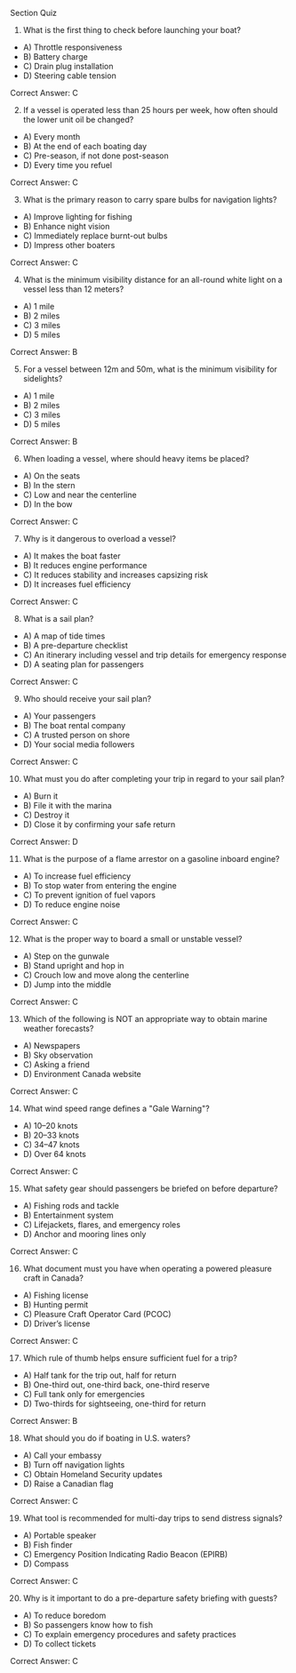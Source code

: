 Section Quiz
1. What is the first thing to check before launching your boat?
- A) Throttle responsiveness
- B) Battery charge
- C) Drain plug installation
- D) Steering cable tension

Correct Answer: C

2. If a vessel is operated less than 25 hours per week, how often should the lower unit oil be changed?
- A) Every month
- B) At the end of each boating day
- C) Pre-season, if not done post-season
- D) Every time you refuel

Correct Answer: C

3. What is the primary reason to carry spare bulbs for navigation lights?
- A) Improve lighting for fishing
- B) Enhance night vision
- C) Immediately replace burnt-out bulbs
- D) Impress other boaters

Correct Answer: C

4. What is the minimum visibility distance for an all-round white light on a vessel less than 12 meters?
- A) 1 mile
- B) 2 miles
- C) 3 miles
- D) 5 miles

Correct Answer: B

5. For a vessel between 12m and 50m, what is the minimum visibility for sidelights?
- A) 1 mile
- B) 2 miles
- C) 3 miles
- D) 5 miles

Correct Answer: B

6. When loading a vessel, where should heavy items be placed?
- A) On the seats
- B) In the stern
- C) Low and near the centerline
- D) In the bow

Correct Answer: C

7. Why is it dangerous to overload a vessel?
- A) It makes the boat faster
- B) It reduces engine performance
- C) It reduces stability and increases capsizing risk
- D) It increases fuel efficiency

Correct Answer: C

8. What is a sail plan?
- A) A map of tide times
- B) A pre-departure checklist
- C) An itinerary including vessel and trip details for emergency response
- D) A seating plan for passengers

Correct Answer: C

9. Who should receive your sail plan?
- A) Your passengers
- B) The boat rental company
- C) A trusted person on shore
- D) Your social media followers

Correct Answer: C

10. What must you do after completing your trip in regard to your sail plan?
- A) Burn it
- B) File it with the marina
- C) Destroy it
- D) Close it by confirming your safe return

Correct Answer: D

11. What is the purpose of a flame arrestor on a gasoline inboard engine?
- A) To increase fuel efficiency
- B) To stop water from entering the engine
- C) To prevent ignition of fuel vapors
- D) To reduce engine noise

Correct Answer: C

12. What is the proper way to board a small or unstable vessel?
- A) Step on the gunwale
- B) Stand upright and hop in
- C) Crouch low and move along the centerline
- D) Jump into the middle

Correct Answer: C

13. Which of the following is NOT an appropriate way to obtain marine weather forecasts?
- A) Newspapers
- B) Sky observation
- C) Asking a friend
- D) Environment Canada website

Correct Answer: C

14. What wind speed range defines a "Gale Warning"?
- A) 10–20 knots
- B) 20–33 knots
- C) 34–47 knots
- D) Over 64 knots

Correct Answer: C

15. What safety gear should passengers be briefed on before departure?
- A) Fishing rods and tackle
- B) Entertainment system
- C) Lifejackets, flares, and emergency roles
- D) Anchor and mooring lines only

Correct Answer: C

16. What document must you have when operating a powered pleasure craft in Canada?
- A) Fishing license
- B) Hunting permit
- C) Pleasure Craft Operator Card (PCOC)
- D) Driver’s license

Correct Answer: C

17. Which rule of thumb helps ensure sufficient fuel for a trip?
- A) Half tank for the trip out, half for return
- B) One-third out, one-third back, one-third reserve
- C) Full tank only for emergencies
- D) Two-thirds for sightseeing, one-third for return

Correct Answer: B

18. What should you do if boating in U.S. waters?
- A) Call your embassy
- B) Turn off navigation lights
- C) Obtain Homeland Security updates
- D) Raise a Canadian flag

Correct Answer: C

19. What tool is recommended for multi-day trips to send distress signals?
- A) Portable speaker
- B) Fish finder
- C) Emergency Position Indicating Radio Beacon (EPIRB)
- D) Compass

Correct Answer: C

20. Why is it important to do a pre-departure safety briefing with guests?
- A) To reduce boredom
- B) So passengers know how to fish
- C) To explain emergency procedures and safety practices
- D) To collect tickets

Correct Answer: C
